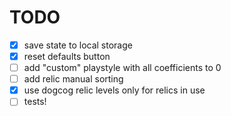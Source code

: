 # TODO

- [x] save state to local storage
- [x] reset defaults button
- [ ] add "custom" playstyle with all coefficients to 0
- [ ] add relic manual sorting
- [x] use dogcog relic levels only for relics in use
- [ ] tests!
